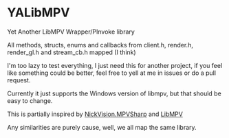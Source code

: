 # YALibMPV
Yet Another LibMPV Wrapper/PInvoke library

All methods, structs, enums and callbacks from client.h, render.h, render_gl.h and stream_cb.h mapped (I think)

I'm too lazy to test everything, I just need this for another project, if you feel like something could be better, feel free to yell at me in issues or do a pull request.

Currently it just supports the Windows version of libmpv, but that should be easy to change.

This is partially inspired by [NickVision.MPVSharp](https://github.com/NickvisionApps/MPVSharp) and [LibMPV](https://github.com/homov/LibMpv) 

Any similarities are purely cause, well, we all map the same library.
